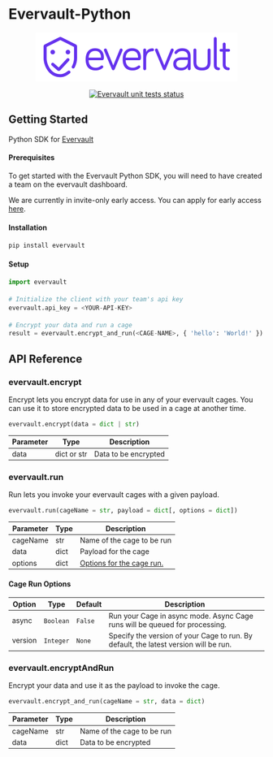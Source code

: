 # Evervault-Python
<p align="center">
  <img src="res/logo.svg">
</p>

<p align="center">
  <a href="https://github.com/evervault/evervault-python/actions?query=workflow%3Aevervault-unit-tests"><img alt="Evervault unit tests status" src="https://github.com/evervault/evervault-python/workflows/evervault-unit-tests/badge.svg"></a>
</p>


## Getting Started
Python SDK for [Evervault](https://evervault.com)

#### Prerequisites

To get started with the Evervault Python SDK, you will need to have created a team on the evervault dashboard.

We are currently in invite-only early access. You can apply for early access [here](https://evervault.com).

#### Installation

```sh
pip install evervault
```

#### Setup

```python
import evervault

# Initialize the client with your team's api key
evervault.api_key = <YOUR-API-KEY>

# Encrypt your data and run a cage
result = evervault.encrypt_and_run(<CAGE-NAME>, { 'hello': 'World!' })
```

## API Reference

### evervault.encrypt

Encrypt lets you encrypt data for use in any of your evervault cages. You can use it to store encrypted data to be used in a cage at another time.

```python
evervault.encrypt(data = dict | str)
```

| Parameter | Type | Description |
| --------- | ---- | ----------- |
| data | dict or str | Data to be encrypted |

### evervault.run

Run lets you invoke your evervault cages with a given payload.

```python
evervault.run(cageName = str, payload = dict[, options = dict])
```

| Parameter | Type | Description |
| --------- | ---- | ----------- |
| cageName | str | Name of the cage to be run |
| data | dict | Payload for the cage |
| options | dict | [Options for the cage run.](#Cage-Run-Options) |

#### Cage Run Options

| Option  | Type      | Default   | Description                                                                        |
| ------- | --------- | --------- | ---------------------------------------------------------------------------------- |
| async   | `Boolean` | `False` | Run your Cage in async mode. Async Cage runs will be queued for processing.          |
| version | `Integer` | `None`  | Specify the version of your Cage to run. By default, the latest version will be run. |

### evervault.encryptAndRun

Encrypt your data and use it as the payload to invoke the cage.

```python
evervault.encrypt_and_run(cageName = str, data = dict)
```

| Parameter | Type | Description |
| --------- | ---- | ----------- |
| cageName | str | Name of the cage to be run |
| data | dict | Data to be encrypted |
